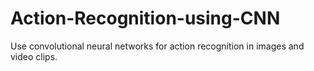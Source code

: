 # Action-Recognition-using-CNN
Use convolutional neural networks for action recognition in images and video clips. 
